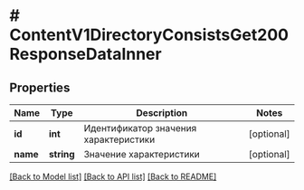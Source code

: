 # # ContentV1DirectoryConsistsGet200ResponseDataInner

## Properties

Name | Type | Description | Notes
------------ | ------------- | ------------- | -------------
**id** | **int** | Идентификатор значения характеристики | [optional]
**name** | **string** | Значение характеристики | [optional]

[[Back to Model list]](../../README.md#models) [[Back to API list]](../../README.md#endpoints) [[Back to README]](../../README.md)
